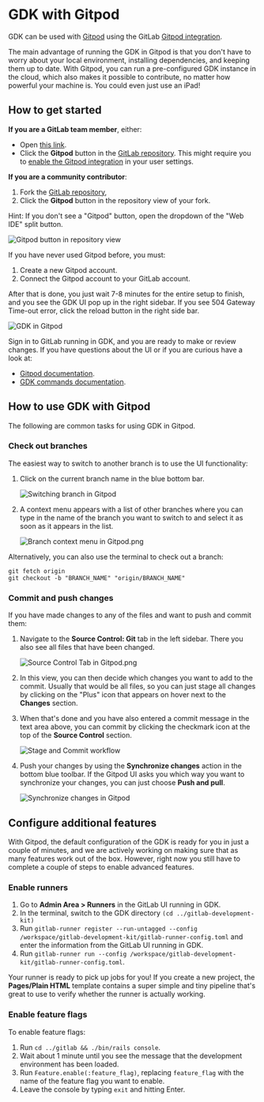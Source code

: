 # GDK with Gitpod

GDK can be used with [Gitpod](https://www.gitpod.io) using the GitLab
[Gitpod integration](https://docs.gitlab.com/ee/integration/gitpod.html).

The main advantage of running the GDK in Gitpod is that you don't have to worry about
your local environment, installing dependencies, and keeping them up to date. With
Gitpod, you can run a pre-configured GDK instance in the cloud, which also makes it
possible to contribute, no matter how powerful your machine is. You could even just use
an iPad!

## How to get started

**If you are a GitLab team member**, either:

- Open [this link](https://gitpod.io/#https://gitlab.com/gitlab-org/gitlab/).
- Click the **Gitpod** button in the [GitLab repository](https://gitlab.com/gitlab-org/gitlab/).
  This might require you to [enable the Gitpod integration](https://docs.gitlab.com/ee/integration/gitpod.html)
  in your user settings.

**If you are a community contributor**:

1. Fork the [GitLab repository](https://gitlab.com/gitlab-org/gitlab/),
1. Click the **Gitpod** button in the repository view of your fork.

Hint: If you don't see a "Gitpod" button, open the dropdown of the "Web IDE" split button.

![Gitpod button in repository view](img/gitpod-button-repository.png)

If you have never used Gitpod before, you must:

1. Create a new Gitpod account.
1. Connect the Gitpod account to your GitLab account.

After that is done, you just wait 7-8 minutes for the entire setup to finish, and
you see the GDK UI pop up in the right sidebar. If you see 504 Gateway Time-out error, 
click the reload button in the right side bar.

![GDK in Gitpod](img/gdk-in-gitpod.png)

Sign in to GitLab running in GDK, and you are ready to make or review changes. If you
have questions about the UI or if you are curious have a look at:

- [Gitpod documentation](https://www.gitpod.io/docs/).
- [GDK commands documentation](../gdk_commands.md).

## How to use GDK with Gitpod

The following are common tasks for using GDK in Gitpod.

### Check out branches

The easiest way to switch to another branch is to use the UI functionality:

1. Click on the current branch name in the blue bottom bar.

   ![Switching branch in Gitpod](img/switch-branch-gitpod.png)

1. A context menu appears with a list of other branches where you can type in
   the name of the branch you want to switch to and select it as soon as it appears in
   the list.

   ![Branch context menu in Gitpod.png](img/branch-context-menu.png)

Alternatively, you can also use the terminal to check out a branch:

```shell
git fetch origin
git checkout -b "BRANCH_NAME" "origin/BRANCH_NAME"
```

### Commit and push changes

If you have made changes to any of the files and want to push and commit them:

1. Navigate to the **Source Control: Git** tab in the left sidebar. There you also
   see all files that have been changed.

   ![Source Control Tab in Gitpod.png](img/source-control-gitpod.png)

1. In this view, you can then decide which changes you want to add to the commit.
   Usually that would be all files, so you can just stage all changes by clicking on
   the "Plus" icon that appears on hover next to the **Changes** section.
1. When that's done and you have also entered a commit message in the text area above,
   you can commit by clicking the checkmark icon at the top of the **Source Control**
   section.

   ![Stage and Commit workflow](img/stage-commit-icons.png)

1. Push your changes by using the **Synchronize changes** action in the bottom
   blue toolbar. If the Gitpod UI asks you which way you want to synchronize your
   changes, you can just choose **Push and pull**.

   ![Synchronize changes in Gitpod](img/synchronize-changes.png)

## Configure additional features

With Gitpod, the default configuration of the GDK is ready for you in just a couple of
minutes, and we are actively working on making sure that as many features work out of
the box. However, right now you still have to complete a couple of steps to enable
advanced features.

### Enable runners

1. Go to **Admin Area > Runners** in the GitLab UI running in GDK.
1. In the terminal, switch to the GDK directory `(cd ../gitlab-development-kit)`
1. Run `gitlab-runner register --run-untagged --config /workspace/gitlab-development-kit/gitlab-runner-config.toml`
   and enter the information from the GitLab UI running in GDK.
1. Run `gitlab-runner run --config /workspace/gitlab-development-kit/gitlab-runner-config.toml`.

Your runner is ready to pick up jobs for you! If you create a new project, the
**Pages/Plain HTML** template contains a super simple and tiny pipeline that's great to
use to verify whether the runner is actually working.

### Enable feature flags

To enable feature flags:

1. Run `cd ../gitlab && ./bin/rails console`.
1. Wait about 1 minute until you see the message that the development environment
   has been loaded.
1. Run `Feature.enable(:feature_flag)`, replacing `feature_flag` with the name of the
   feature flag you want to enable.
1. Leave the console by typing `exit` and hitting Enter.

